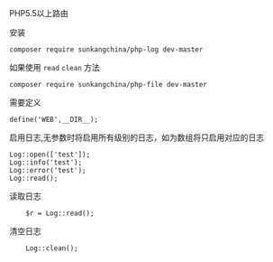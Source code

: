 PHP5.5以上路由

安装

	composer require sunkangchina/php-log dev-master

如果使用 `read` `clean` 方法

    composer require sunkangchina/php-file dev-master

需要定义 

	define('WEB',__DIR__);  
	
启用日志,无参数时将启用所有级别的日志，如为数组将只启用对应的日志

	Log::open(['test']);  
	Log::info('test');
	Log::error('test');
	Log::read();
	
读取日志

		$r = Log::read();


清空日志

		Log::clean();



 
 
 